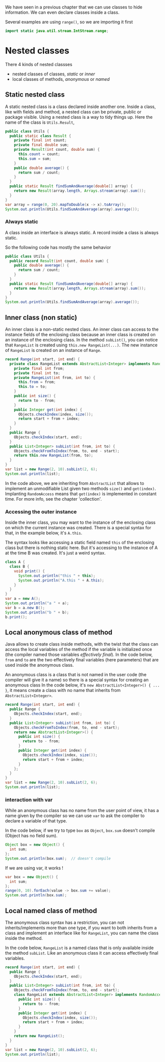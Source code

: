 
We have seen in a previous chapter that we can use classes to hide information. 
We can even declare classes inside a class.

Several examples are using `range()`, so we are importing it first
```java
import static java.util.stream.IntStream.range;
```

# Nested classes

There 4 kinds of nested classses
- nested classes of classes, _static_ or _inner_
- local classes of methods, _anonymous_ or _named_

## Static nested class
A static nested class is a class declared inside another one.
Inside a class, like with fields and method, a nested class
can be private, public or package visible.
Using a nested class is a way to tidy things up.
Here the name of the class is `Utils.Result`,
```java
public class Utils {
  public static class Result {
    private final int count;
    private final double sum; 
    private Result(int count, double sum) {
      this.count = count;
      this.sum = sum;
    }
    public double average() {
      return sum / count;
    }
  }
  public static Result findSumAndAverage(double[] array) {
    return new Result(array.length, Arrays.stream(array).sum());
  }
}
var array = range(0, 20).mapToDouble(x -> x).toArray();
System.out.println(Utils.findSumAndAverage(array).average());
```


### Always static
A class inside an interface is always static.
A record inside a class is always static.

So the following code has mostly the same behavior
```java
public class Utils {
  public record Result(int count, double sum) {
    public double average() {
      return sum / count;
    }
  }
  public static Result findSumAndAverage(double[] array) {
    return new Result(array.length, Arrays.stream(array).sum());
  }
}
System.out.println(Utils.findSumAndAverage(array).average());
```


## Inner class (non static)
An inner class is a non-static nested class.
An inner class can access to the instance fields of the enclosing
class because an inner class is created on an instance of the
enclosing class.
In the method `subList()`, you can notice that `RangeList` is
created using `this.new RangeList(...)`. The new instance of
`RangeList` is created on an instance of `Range`.
```java
record Range(int start, int end) {
  private class RangeList extends AbstractList<Integer> implements RandomAccess {
    private final int from;
    private final int to;
    private RangeList(int from, int to) {
      this.from = from;
      this.to = to;
    }
    public int size() {
      return to - from;
    }
    public Integer get(int index) {
      Objects.checkIndex(index, size());
      return start + from + index;
    }
  }
  public Range {
    Objects.checkIndex(start, end);
  }
  public List<Integer> subList(int from, int to) {
    Objects.checkFromToIndex(from, to, end - start);
    return this.new RangeList(from, to);
  }
}
var list = new Range(2, 10).subList(2, 6);
System.out.println(list);
```

In the code above, we are inheriting from `AbstractList` that
allows to implement an unmodifiable List given two methods
`size()` and `get(index)`.
Implanting `RandomAccess` means that `get(index)` is implemented
in constant time. For more info, see the chapter 'collection'.


### Accessing the outer instance
Inside the inner class, you may want to the instance of
the enclosing class on which the current instance was created.
There is a special syntax for that, in the example below,
it's `A.this`. 

The syntax looks like accessing a static field named `this`
of the enclosing class but there is nothing static here.
But it's accessing to the instance of A at the time B was created.
It's just a weird syntax.
```java
class A {
  class B {
    void print() {
      System.out.println("this " + this);
      System.out.println("A.this " + A.this);
    }
  }
}
var a = new A();
System.out.println("a " + a);
var b = a.new B();
System.out.println("b " + b);
b.print();
```


## Local anonymous class of method
Java allows to create class inside methods, with the twist
that the class can access the local variables of the method if
the variable is initialized once (the compiler named those
variables _effectively final_).
In the code below, `from` and `to` are the two effectively
final variables (here parameters) that are used inside the
anonymous class.

An anonymous class is a class that is not named in the user code
(the compiler will give it a name) so there is a special syntax
for creating an anonymous class
In the code below, it's `new AbstractList<Integer>() { ... }`,
it means create a class with no name that inherits from
`AbstractList<Integer>`.
```java
record Range(int start, int end) {
  public Range {
    Objects.checkIndex(start, end);
  }
  public List<Integer> subList(int from, int to) {
    Objects.checkFromToIndex(from, to, end - start);
    return new AbstractList<Integer>() {
      public int size() {
        return to - from;
      }
      public Integer get(int index) {
        Objects.checkIndex(index, size());
        return start + from + index;
      }
    };
  }
}
var list = new Range(2, 10).subList(2, 6);
System.out.println(list);
```


### interaction with var
While an anonymous class has no name from the user point of view,
it has a name given by the compiler so we can use `var` to
ask the compiler to declare a variable of that type.

In the code below, if we try to type `box` as `Object`,
`box.sum` doesn't compile (Object has no field sum).
```java
Object box = new Object() {
  int sum;
};
System.out.println(box.sum);  // doesn't compile
```

If we are using var, it works !
```java
var box = new Object() {
  int sum;
};
range(0, 10).forEach(value -> box.sum += value);
System.out.println(box.sum);
```


## Local named class of method
The anonymous class syntax has a restriction, you can not
inherits/implements more than one type, if you want to both
inherits from a class and implement an interface like
for `RangeList`, you can name the class inside the method. 

In the code below, `RangeList` is a named class that is only
available inside the method `subList`. Like an anonymous
class it can access effectively final variables.
```java
record Range(int start, int end) {
  public Range {
    Objects.checkIndex(start, end);
  }
  public List<Integer> subList(int from, int to) {
    Objects.checkFromToIndex(from, to, end - start);
    class RangeList extends AbstractList<Integer> implements RandomAccess {
      public int size() {
        return to - from;
      }
      public Integer get(int index) {
        Objects.checkIndex(index, size());
        return start + from + index;
      }
    }
    return new RangeList();
  }
}
var list = new Range(2, 10).subList(2, 6);
System.out.println(list);
```

